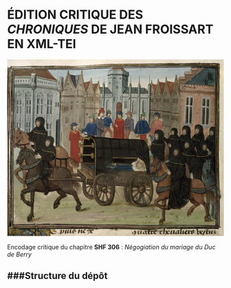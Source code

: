 # ÉDITION CRITIQUE DES *CHRONIQUES* DE JEAN FROISSART EN XML-TEI


![Froissart bloublou](froissart.jpg)

Encodage critique du chapitre **SHF 306** : *Négogiation du mariage du Duc de Berry*

###Structure du dépôt
- 
